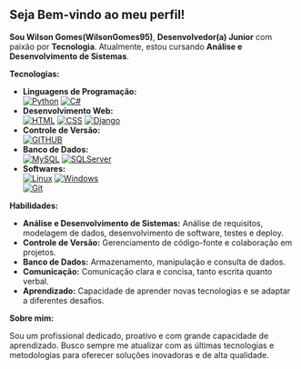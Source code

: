 ## **Seja Bem-vindo ao meu perfil!**

**Sou Wilson Gomes(WilsonGomes95)**, **Desenvolvedor(a) Junior** com paixão por **Tecnologia**. Atualmente, estou cursando **Análise e Desenvolvimento de Sistemas**.


**Tecnologias:**

* **Linguagens de Programação:** 
<br>[![Python](https://img.shields.io/badge/Python-3776AB?style=for-the-badge&logo=python&logoColor=white)]() [![C#](https://img.shields.io/badge/C%23-239120?style=for-the-badge&logo=c-sharp&logoColor=white)]() 
* **Desenvolvimento Web:** 
<br>[![HTML](https://img.shields.io/badge/HTML-239120?style=for-the-badge&logo=html5&logoColor=white)]() [![CSS](https://img.shields.io/badge/CSS-239120?&style=for-the-badge&logo=css3&logoColor=white)]() [![Django](https://img.shields.io/badge/Django-092E20?style=for-the-badge&logo=django&logoColor=white)]()
* **Controle de Versão:** 
<br>[![GITHUB](https://img.shields.io/badge/GitHub-100000?style=for-the-badge&logo=github&logoColor=white)]() 
* **Banco de Dados:** 
<br>[![MySQL](https://img.shields.io/badge/MySQL-00000F?style=for-the-badge&logo=mysql&logoColor=white)]() [![SQLServer](https://img.shields.io/badge/Microsoft_SQL_Server-CC2927?style=for-the-badge&logo=microsoft-sql-server&logoColor=white)]()
* **Softwares:** 
<br>[![Linux](https://img.shields.io/badge/Ubuntu-E95420?style=for-the-badge&logo=ubuntu&logoColor=white)]() [![Windows](https://img.shields.io/badge/Windows-0078D6?style=for-the-badge&logo=windows&logoColor=white)]() 
<br>[![Git](https://github-readme-stats.vercel.app/api/top-langs/?username={WilsonGomes95}&theme=blue-green)]()

**Habilidades:**

* **Análise e Desenvolvimento de Sistemas:** Análise de requisitos, modelagem de dados, desenvolvimento de software, testes e deploy.
* **Controle de Versão:** Gerenciamento de código-fonte e colaboração em projetos.
* **Banco de Dados:** Armazenamento, manipulação e consulta de dados.
* **Comunicação:** Comunicação clara e concisa, tanto escrita quanto verbal.
* **Aprendizado:** Capacidade de aprender novas tecnologias e se adaptar a diferentes desafios.

**Sobre mim:**

Sou um profissional dedicado, proativo e com grande capacidade de aprendizado. Busco sempre me atualizar com as últimas tecnologias e metodologias para oferecer soluções inovadoras e de alta qualidade.

